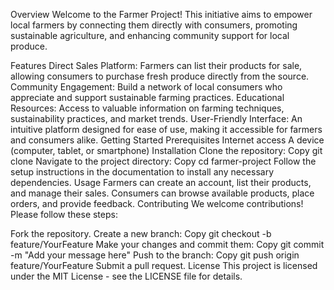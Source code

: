 Overview
Welcome to the Farmer Project! This initiative aims to empower local farmers by connecting them directly with consumers, promoting sustainable agriculture, and enhancing community support for local produce.

Features
Direct Sales Platform: Farmers can list their products for sale, allowing consumers to purchase fresh produce directly from the source.
Community Engagement: Build a network of local consumers who appreciate and support sustainable farming practices.
Educational Resources: Access to valuable information on farming techniques, sustainability practices, and market trends.
User-Friendly Interface: An intuitive platform designed for ease of use, making it accessible for farmers and consumers alike.
Getting Started
Prerequisites
Internet access
A device (computer, tablet, or smartphone)
Installation
Clone the repository:
Copy
git clone 
Navigate to the project directory:
Copy
cd farmer-project
Follow the setup instructions in the documentation to install any necessary dependencies.
Usage
Farmers can create an account, list their products, and manage their sales.
Consumers can browse available products, place orders, and provide feedback.
Contributing
We welcome contributions! Please follow these steps:

Fork the repository.
Create a new branch:
Copy
git checkout -b feature/YourFeature
Make your changes and commit them:
Copy
git commit -m "Add your message here"
Push to the branch:
Copy
git push origin feature/YourFeature
Submit a pull request.
License
This project is licensed under the MIT License - see the LICENSE file for details.
